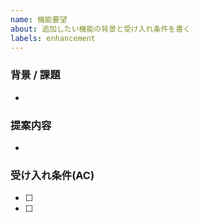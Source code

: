 ```yaml
---
name: 機能要望
about: 追加したい機能の背景と受け入れ条件を書く
labels: enhancement
---
```


### 背景 / 課題
-

### 提案内容
-

### 受け入れ条件(AC)
- [ ] 
- [ ] 
